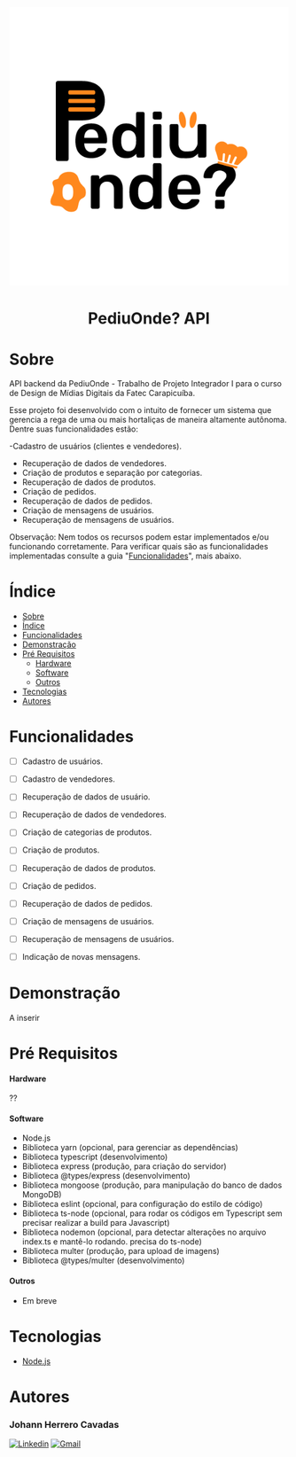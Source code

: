![PediuOndeLogo](README_Files/icon.png)

<h1 align = "center">PediuOnde? API </h1>

<!--
![](https://img.shields.io/static/v1?label=Plataforma&message=<ArduinoMega2560>&color=<COLOR>&style=<STYLE>&logo=<LOGO>) -->

# Sobre
API backend da PediuOnde - Trabalho de Projeto Integrador I para o curso de Design de Mídias Digitais da Fatec Carapicuíba.

Esse projeto foi desenvolvido com o intuito de fornecer um sistema que gerencia a rega de uma ou mais hortaliças de maneira altamente autônoma. Dentre suas funcionalidades estão:

-Cadastro de usuários (clientes e vendedores).
- Recuperação de dados de vendedores.
- Criação de produtos e separação por categorias.
- Recuperação de dados de produtos.
- Criação de pedidos.
- Recuperação de dados de pedidos.
- Criação de mensagens de usuários.
- Recuperação de mensagens de usuários.

Observação: Nem todos os recursos podem estar implementados e/ou funcionando corretamente. Para verificar quais são as funcionalidades implementadas consulte a guia "[Funcionalidades](#Funcionalidades)", mais abaixo.

# Índice

* [Sobre](#sobre)
* [Índice](#indice)
* [Funcionalidades](#funcionalidades)
* [Demonstração](#demonstracao)
* [Pré Requisitos](#pre-requisitos)
  * [Hardware](#hardware)
  * [Software](#software)
  * [Outros](#outros)
* [Tecnologias](#tecnologias)
* [Autores](#autores)


# Funcionalidades

- [ ] Cadastro de usuários.
- [ ] Cadastro de vendedores.
- [ ] Recuperação de dados de usuário.
- [ ] Recuperação de dados de vendedores.
- [ ] Criação de categorias de produtos.
- [ ] Criação de produtos.
- [ ] Recuperação de dados de produtos.
- [ ] Criação de pedidos.
- [ ] Recuperação de dados de pedidos.
- [ ] Criação de mensagens de usuários.
- [ ] Recuperação de mensagens de usuários.
- [ ] Indicação de novas mensagens.


# Demonstração
  A inserir

# Pré Requisitos

  #### Hardware
  ??

  #### Software
  - Node.js
  - Biblioteca yarn (opcional, para gerenciar as dependências)
  - Biblioteca typescript (desenvolvimento)
  - Biblioteca express (produção, para criação do servidor)
  - Biblioteca @types/express (desenvolvimento)
  - Biblioteca mongoose (produção, para manipulação do banco de dados MongoDB)
  - Biblioteca eslint (opcional, para configuração do estilo de código)
  - Biblioteca ts-node (opcional, para rodar os códigos em Typescript sem precisar realizar a build para Javascript)
  - Biblioteca nodemon (opcional, para detectar alterações no arquivo index.ts e mantê-lo rodando. precisa do ts-node)
  - Biblioteca multer (produção, para upload de imagens)
  - Biblioteca @types/multer (desenvolvimento)

  #### Outros
  - Em breve


# Tecnologias
- [Node.js]()


# Autores
### Johann Herrero Cavadas
[![Linkedin](https://img.shields.io/badge/LinkedIn-0077B5?style=for-the-badge&logo=linkedin&logoColor=white)](https://www.linkedin.com/in/jherrerocavadas/)
[![Gmail](https://img.shields.io/badge/Gmail-D14836?style=for-the-badge&logo=gmail&logoColor=white)](mailto:jherrerocavadas@gmail.com?Subject=Contato%20github%20-%20Repositório%20Pediu_Onde_API)
<!-- [![Github](https://img.shields.io/badge/GitHub-100000?style=for-the-badge&logo=github&logoColor=white)]() -->

<!-- ### Gabriel Vieira -->
<!-- [![Linkedin](https://img.shields.io/badge/LinkedIn-0077B5?style=for-the-badge&logo=linkedin&logoColor=white)]() -->
<!-- [![Gmail](https://img.shields.io/badge/Gmail-D14836?style=for-the-badge&logo=gmail&logoColor=white)]() -->

<!-- ### Thiago Ferraz -->
<!-- [![Linkedin](https://img.shields.io/badge/LinkedIn-0077B5?style=for-the-badge&logo=linkedin&logoColor=white)]() -->
<!-- [![Gmail](https://img.shields.io/badge/Gmail-D14836?style=for-the-badge&logo=gmail&logoColor=white)]() -->
